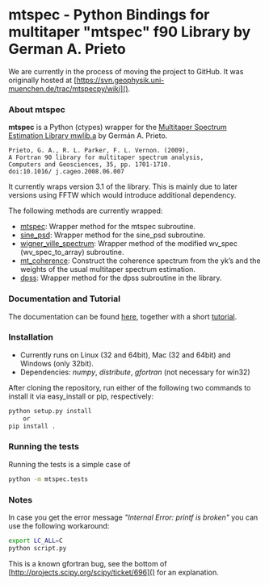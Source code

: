 # mtspec - Python Bindings for multitaper "mtspec" f90 Library by German A. Prieto

We are currently in the process of moving the project to GitHub. It was originally hosted at [https://svn.geophysik.uni-muenchen.de/trac/mtspecpy/wiki]().

### About mtspec
**mtspec** is a Python (ctypes) wrapper for the [Multitaper Spectrum Estimation Library mwlib.a](http://wwwprof.uniandes.edu.co/~gprieto/software/mwlib.html) by Germán A. Prieto.

```
Prieto, G. A., R. L. Parker, F. L. Vernon. (2009),
A Fortran 90 library for multitaper spectrum analysis,
Computers and Geosciences, 35, pp. 1701-1710.
doi:10.1016/ j.cageo.2008.06.007
```

It currently wraps version 3.1 of the library. This is mainly due to later versions using FFTW which would introduce additional dependency.

The following methods are currently wrapped:

* [mtspec](http://krischer.github.com/mtspec/mtspec.multitaper.mtspec.html#mtspec.multitaper.mtspec): Wrapper method for the mtspec subroutine.
* [sine_psd](http://krischer.github.com/mtspec/mtspec.multitaper.sine_psd.html#mtspec.multitaper.sine_psd): Wrapper method for the sine_psd subroutine.
* [wigner_ville_spectrum](http://krischer.github.com/mtspec/mtspec.multitaper.wigner_ville_spectrum.html#mtspec.multitaper.wigner_ville_spectrum): Wrapper method of the modified wv_spec (wv_spec_to_array) subroutine.
* [mt_coherence](http://krischer.github.com/mtspec/mtspec.multitaper.mt_coherence.html#mtspec.multitaper.mt_coherence): Construct the coherence spectrum from the yk’s and the weights of the usual multitaper spectrum estimation.
* [dpss](http://krischer.github.com/mtspec/mtspec.multitaper.dpss.html#mtspec.multitaper.dpss): Wrapper method for the dpss subroutine in the library.

### Documentation and Tutorial
The documentation can be found [here](http://krischer.github.com/mtspec/), together with a short [tutorial](http://krischer.github.com/mtspec/tutorial.html).

### Installation

* Currently runs on Linux (32 and 64bit), Mac (32 and 64bit) and Windows (only 32bit).
* Dependencies: *numpy*, *distribute*, *gfortran* (not necessary for win32)

After cloning the repository, run either of the following two commands to install it via easy_install or pip, respectively:

```bash
python setup.py install
    or
pip install .
```

### Running the tests

Running the tests is a simple case of

```bash
python -m mtspec.tests
```


### Notes

In case you get the error message *"Internal Error: printf is broken"* you can use the following workaround:

```bash
export LC_ALL=C
python script.py
```

This is a known gfortran bug, see the bottom of [http://projects.scipy.org/scipy/ticket/696]() for an explanation.
